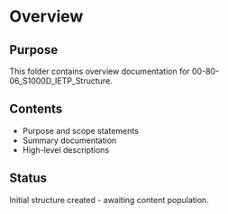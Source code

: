 # Overview

## Purpose
This folder contains overview documentation for 00-80-06_S1000D_IETP_Structure.

## Contents
- Purpose and scope statements
- Summary documentation
- High-level descriptions

## Status
Initial structure created - awaiting content population.
